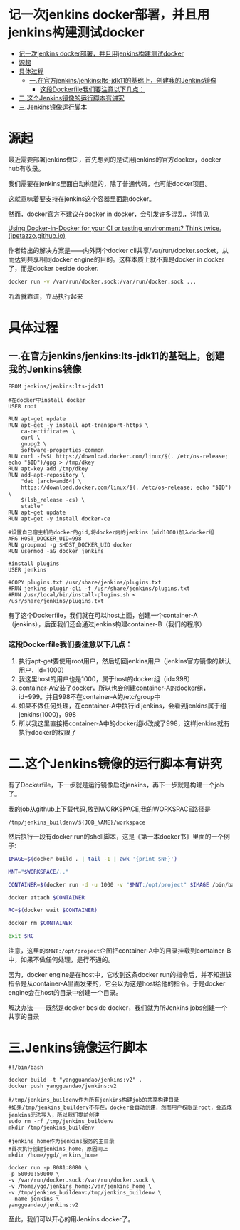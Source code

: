 # 记一次jenkins docker部署，并且用jenkins构建测试docker
- [记一次jenkins docker部署，并且用jenkins构建测试docker](#记一次jenkins-docker部署并且用jenkins构建测试docker)
- [源起](#源起)
- [具体过程](#具体过程)
  - [一.在官方jenkins/jenkins:lts-jdk11的基础上，创建我的Jenkins镜像](#一在官方jenkinsjenkinslts-jdk11的基础上创建我的jenkins镜像)
    - [这段Dockerfile我们要注意以下几点：](#这段dockerfile我们要注意以下几点)
- [二.这个Jenkins镜像的运行脚本有讲究](#二这个jenkins镜像的运行脚本有讲究)
- [三.Jenkins镜像运行脚本](#三jenkins镜像运行脚本)
  
# 源起

最近需要部署jenkins做CI，首先想到的是试用jenkins的官方docker，docker hub有收录。

我们需要在jenkins里面自动构建的，除了普通代码，也可能docker项目。

这就意味着要支持在jenkins这个容器里面跑docker。

然而，docker官方不建议在docker in docker，会引发许多混乱，详情见

[Using Docker-in-Docker for your CI or testing environment? Think twice. (jpetazzo.github.io)](https://jpetazzo.github.io/2015/09/03/do-not-use-docker-in-docker-for-ci/)


作者给出的解决方案是——内外两个docker cli共享/var/run/docker.socket，从而达到共享相同docker engine的目的。这样本质上就不算是docker in docker了，而是docker beside docker.


```bash
docker run -v /var/run/docker.sock:/var/run/docker.sock ...
```

听着就靠谱，立马执行起来

# 具体过程

## 一.在官方jenkins/jenkins:lts-jdk11的基础上，创建我的Jenkins镜像

```docker
FROM jenkins/jenkins:lts-jdk11

#在docker中install docker
USER root

RUN apt-get update
RUN apt-get -y install apt-transport-https \
    ca-certificates \
    curl \
    gnupg2 \
    software-properties-common 
RUN curl -fsSL https://download.docker.com/linux/$(. /etc/os-release; echo "$ID")/gpg > /tmp/dkey
RUN apt-key add /tmp/dkey
RUN add-apt-repository \
    "deb [arch=amd64] \
    https://download.docker.com/linux/$(. /etc/os-release; echo "$ID") \
    $(lsb_release -cs) \
    stable"
RUN apt-get update
RUN apt-get -y install docker-ce

#设置自己宿主机的docker的gid,将docker内的jenkins（uid1000)加入docker组
ARG HOST_DOCKER_UID=998
RUN groupmod -g $HOST_DOCKER_UID docker 
RUN usermod -aG docker jenkins

#install plugins
USER jenkins

#COPY plugins.txt /usr/share/jenkins/plugins.txt
#RUN jenkins-plugin-cli -f /usr/share/jenkins/plugins.txt
#RUN /usr/local/bin/install-plugins.sh < /usr/share/jenkins/plugins.txt
```

有了这个Dockerfile，我们就在可以host上面，创建一个container-A（jenkins），后面我们还会通过jenkins构建container-B（我们的程序）

### 这段Dockerfile我们要注意以下几点：

1. 执行apt-get要使用root用户，然后切回jenkins用户（jenkins官方镜像的默认用户，id=1000）
2. 我这里host的用户也是1000，属于host的docker组（id=998）
3. container-A安装了docker，所以也会创建container-A的docker组，id=999。并且998不在container-A的/etc/group中
4. 如果不做任何处理，在container-A中执行id jenkins，会看到jenkins属于组jenkins(1000)，998
5. 所以我这里直接把container-A中的docker组id改成了998，这样jenkins就有执行docker的权限了

# 二.这个Jenkins镜像的运行脚本有讲究

有了Dockerfile，下一步就是运行镜像启动jenkins，再下一步就是构建一个job了。

我的job从github上下载代码,放到WORKSPACE,我的WORKSPACE路径是
```
/tmp/jenkins_buildenv/${JOB_NAME}/workspace
```


然后执行一段有docker run的shell脚本，这是《第一本docker书》里面的一个例子:

```bash
IMAGE=$(docker build . | tail -1 | awk '{print $NF}')

MNT="$WORKSPACE/.."

CONTAINER=$(docker run -d -u 1000 -v "$MNT:/opt/project" $IMAGE /bin/bash -c 'cd /opt/project/workspace && rake spec')

docker attach $CONTAINER

RC=$(docker wait $CONTAINER)

docker rm $CONTAINER

exit $RC
```

注意，这里的`$MNT:/opt/project`企图把container-A中的目录挂载到container-B中，如果不做任何处理，是行不通的。

因为，docker engine是在host中，它收到这条docker run的指令后，并不知道该指令是从container-A里面发来的，它会以为这是host给他的指令。于是docker engine会在host的目录中创建一个目录。

解决办法——既然是docker beside docker，我们就为所Jenkins jobs创建一个共享的目录

# 三.Jenkins镜像运行脚本

```docker
#!/bin/bash

docker build -t "yangguandao/jenkins:v2" .
docker push yangguandao/jenkins:v2

#/tmp/jenkins_buildenv作为所有jenkins构建job的共享构建目录
#如果/tmp/jenkins_buildenv不存在，docker会自动创建，然而用户权限是root，会造成jenkins无法写入，所以我们提前创建
sudo rm -rf /tmp/jenkins_buildenv
mkdir /tmp/jenkins_buildenv

#jenkins_home作为jenkins服务的主目录
#首次执行创建jenkins_home，原因同上
mkdir /home/ygd/jenkins_home

docker run -p 8081:8080 \
-p 50000:50000 \
-v /var/run/docker.sock:/var/run/docker.sock \
-v /home/ygd/jenkins_home:/var/jenkins_home \
-v /tmp/jenkins_buildenv:/tmp/jenkins_buildenv \
--name jenkins \
yangguandao/jenkins:v2
```

至此，我们可以开心的用Jenkins docker了。